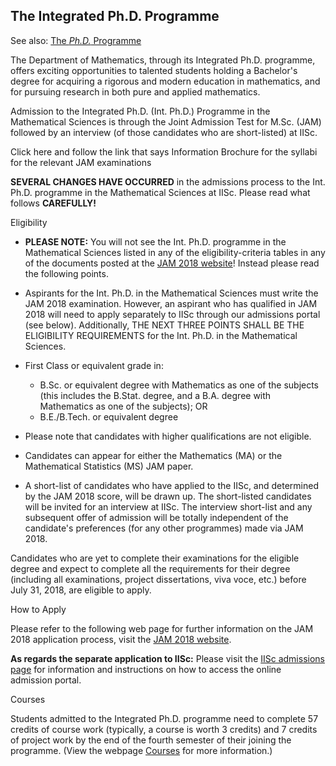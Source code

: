 ---
---

## The Integrated Ph.D. Programme

See also: [The _Ph.D._ Programme]({{site.baseurl}}/degprog-phd.html)

The Department of Mathematics, through its Integrated Ph.D. programme, offers
exciting opportunities to talented students holding a Bachelor's degree for
acquiring a rigorous and modern education in mathematics, and for pursuing
research in both pure and applied mathematics.

Admission to the Integrated Ph.D. (Int. Ph.D.) Programme in the Mathematical
Sciences is through the Joint Admission Test for M.Sc. (JAM) followed by an
interview (of those candidates who are short-listed) at IISc.

Click here and follow the link that says Information Brochure for the syllabi
for the relevant JAM examinations

__SEVERAL CHANGES HAVE OCCURRED__ in the admissions process to the Int. Ph.D.
programme in the Mathematical Sciences at IISc. Please read what follows
__CAREFULLY!__

Eligibility


* __PLEASE NOTE:__ You will not see the Int. Ph.D. programme in the Mathematical
  Sciences listed in any of the eligibility-criteria tables in any of the
  documents posted at the [JAM 2018 website](http://jam.iitb.ac.in/)! Instead please read the following
  points.

* Aspirants for the Int. Ph.D. in the Mathematical Sciences must write the JAM
  2018 examination. However, an aspirant who has qualified in JAM 2018 will
  need to apply separately to IISc through our admissions portal (see below).
  Additionally, THE NEXT THREE POINTS SHALL BE THE ELIGIBILITY REQUIREMENTS for
  the Int. Ph.D. in the Mathematical Sciences.

* First Class or equivalent grade in:

  - B.Sc. or equivalent degree with Mathematics as one of the subjects (this
    includes the B.Stat. degree, and a B.A. degree with Mathematics as one of
    the subjects); OR
  - B.E./B.Tech. or equivalent degree

* Please note that candidates with higher qualifications are not eligible.

* Candidates can appear for either the Mathematics (MA) or the Mathematical
  Statistics (MS) JAM paper.

*  A short-list of candidates who have applied to the IISc, and determined by
  the JAM 2018 score, will be drawn up. The short-listed candidates will be
  invited for an interview at IISc. The interview short-list and any subsequent
  offer of admission will be totally independent of the candidate's preferences
  (for any other programmes) made via JAM 2018.

Candidates who are yet to complete their examinations for the eligible degree
and expect to complete all the requirements for their degree (including all
examinations, project dissertations, viva voce, etc.) before July 31, 2018, are
eligible to apply.

How to Apply

Please refer to the following web page for further information on the JAM 2018
application process, visit the [JAM 2018 website](http://jam.iitb.ac.in/).

**As regards the separate application to IISc:** Please visit the [IISc admissions page](http://iisc.ac.in/admissions/) for
information and instructions on how to access the online admission portal.




Courses

Students admitted to the Integrated Ph.D. programme need to complete 57 credits
of course work (typically, a course is worth 3 credits) and 7 credits of
project work by the end of the fourth semester of their joining the programme.
(View the webpage [Courses](./course-list.html) for more information.)
